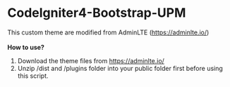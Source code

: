 # CodeIgniter4-Bootstrap-UPM

This custom theme are modified from AdminLTE (https://adminlte.io/) <br>
<br>
<b>How to use?</b><br>
1. Download the theme files from https://adminlte.io/ <br>
2. Unzip /dist and /plugins folder into your public folder first before using this script. <br>
